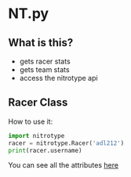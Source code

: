 # NT.py
## What is this?
* gets racer stats
* gets team stats
* access the nitrotype api
## Racer Class
How to use it:
```python
import nitrotype
racer = nitrotype.Racer('adl212')
print(racer.username)
```
You can see all the attributes [here](#racer-attributes)